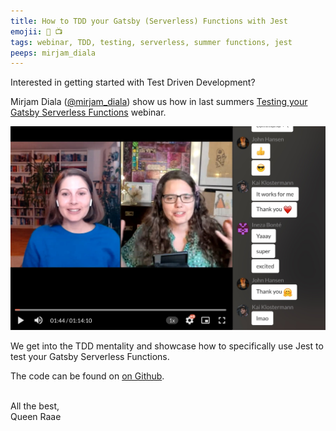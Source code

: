 ```yaml
---
title: How to TDD your Gatsby (Serverless) Functions with Jest
emojii: 🧪 📺
tags: webinar, TDD, testing, serverless, summer functions, jest
peeps: mirjam_diala
---
```


Interested in getting started with Test Driven Development?

Mirjam Diala ([@mirjam_diala](https://twitter.com/mirjam_diala)) show us how in last summers [Testing your Gatsby Serverless Functions](https://www.crowdcast.io/e/testing-your-functions) webinar.

[!["Screengrab of webinar"](./screengrab-crowdcast.jpg)](https://www.crowdcast.io/e/testing-your-functions)

We get into the TDD mentality and showcase how to specifically use Jest to test your Gatsby Serverless Functions.

The code can be found on [on Github](https://github.com/queen-raae/webinar-functions-testing).

&nbsp;  
All the best,  
Queen Raae
